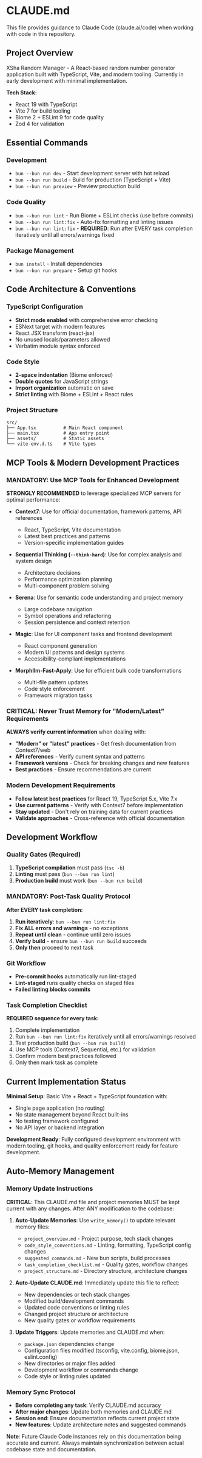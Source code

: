 # CLAUDE.md

This file provides guidance to Claude Code (claude.ai/code) when working with code in this repository.

## Project Overview

XSha Random Manager - A React-based random number generator application built with TypeScript, Vite, and modern tooling. Currently in early development with minimal implementation.

**Tech Stack:**
- React 19 with TypeScript
- Vite 7 for build tooling
- Biome 2 + ESLint 9 for code quality
- Zod 4 for validation

## Essential Commands

### Development
- `bun --bun run dev` - Start development server with hot reload
- `bun --bun run build` - Build for production (TypeScript + Vite)
- `bun --bun run preview` - Preview production build

### Code Quality  
- `bun --bun run lint` - Run Biome + ESLint checks (use before commits)
- `bun --bun run lint:fix` - Auto-fix formatting and linting issues
- `bun --bun run lint:fix` - **REQUIRED**: Run after EVERY task completion iteratively until all errors/warnings fixed

### Package Management
- `bun install` - Install dependencies
- `bun --bun run prepare` - Setup git hooks

## Code Architecture & Conventions

### TypeScript Configuration
- **Strict mode enabled** with comprehensive error checking
- ESNext target with modern features
- React JSX transform (react-jsx)
- No unused locals/parameters allowed
- Verbatim module syntax enforced

### Code Style
- **2-space indentation** (Biome enforced)
- **Double quotes** for JavaScript strings
- **Import organization** automatic on save
- **Strict linting** with Biome + ESLint + React rules

### Project Structure
```
src/
├── App.tsx          # Main React component
├── main.tsx         # App entry point
├── assets/          # Static assets
└── vite-env.d.ts    # Vite types
```

## MCP Tools & Modern Development Practices

### **MANDATORY**: Use MCP Tools for Enhanced Development
**STRONGLY RECOMMENDED** to leverage specialized MCP servers for optimal performance:

- **Context7**: Use for official documentation, framework patterns, API references
  - React, TypeScript, Vite documentation
  - Latest best practices and patterns
  - Version-specific implementation guides

- **Sequential Thinking (`--think-hard`)**: Use for complex analysis and system design
  - Architecture decisions
  - Performance optimization planning
  - Multi-component problem solving

- **Serena**: Use for semantic code understanding and project memory
  - Large codebase navigation
  - Symbol operations and refactoring
  - Session persistence and context retention

- **Magic**: Use for UI component tasks and frontend development
  - React component generation
  - Modern UI patterns and design systems
  - Accessibility-compliant implementations

- **Morphllm-Fast-Apply**: Use for efficient bulk code transformations
  - Multi-file pattern updates
  - Code style enforcement
  - Framework migration tasks

### **CRITICAL**: Never Trust Memory for "Modern/Latest" Requirements
**ALWAYS verify current information** when dealing with:
- **"Modern" or "latest" practices** - Get fresh documentation from Context7/web
- **API references** - Verify current syntax and patterns
- **Framework versions** - Check for breaking changes and new features
- **Best practices** - Ensure recommendations are current

### Modern Development Requirements
- **Follow latest best practices** for React 19, TypeScript 5.x, Vite 7.x
- **Use current patterns** - Verify with Context7 before implementation
- **Stay updated** - Don't rely on training data for current practices
- **Validate approaches** - Cross-reference with official documentation

## Development Workflow

### Quality Gates (Required)
1. **TypeScript compilation** must pass (`tsc -b`)
2. **Linting** must pass (`bun --bun run lint`)
3. **Production build** must work (`bun --bun run build`)

### **MANDATORY**: Post-Task Quality Protocol
**After EVERY task completion:**
1. **Run iteratively**: `bun --bun run lint:fix`
2. **Fix ALL errors and warnings** - no exceptions
3. **Repeat until clean** - continue until zero issues
4. **Verify build** - ensure `bun --bun run build` succeeds
5. **Only then** proceed to next task

### Git Workflow
- **Pre-commit hooks** automatically run lint-staged
- **Lint-staged** runs quality checks on staged files
- **Failed linting blocks commits**

### Task Completion Checklist
**REQUIRED sequence for every task:**
1. Complete implementation
2. Run `bun --bun run lint:fix` iteratively until all errors/warnings resolved
3. Test production build (`bun --bun run build`)
4. Use MCP tools (Context7, Sequential, etc.) for validation
5. Confirm modern best practices followed
6. Only then mark task as complete

## Current Implementation Status

**Minimal Setup**: Basic Vite + React + TypeScript foundation with:
- Single page application (no routing)
- No state management beyond React built-ins  
- No testing framework configured
- No API layer or backend integration

**Development Ready**: Fully configured development environment with modern tooling, git hooks, and quality enforcement ready for feature development.

## Auto-Memory Management

### Memory Update Instructions
**CRITICAL**: This CLAUDE.md file and project memories MUST be kept current with any changes. After ANY modification to the codebase:

1. **Auto-Update Memories**: Use `write_memory()` to update relevant memory files:
   - `project_overview.md` - Project purpose, tech stack changes
   - `code_style_conventions.md` - Linting, formatting, TypeScript config changes
   - `suggested_commands.md` - New bun scripts, build processes
   - `task_completion_checklist.md` - Quality gates, workflow changes
   - `project_structure.md` - Directory structure, architecture changes

2. **Auto-Update CLAUDE.md**: Immediately update this file to reflect:
   - New dependencies or tech stack changes
   - Modified build/development commands
   - Updated code conventions or linting rules  
   - Changed project structure or architecture
   - New quality gates or workflow requirements

3. **Update Triggers**: Update memories and CLAUDE.md when:
   - `package.json` dependencies change
   - Configuration files modified (tsconfig, vite.config, biome.json, eslint.config)
   - New directories or major files added
   - Development workflow or commands change
   - Code style or linting rules updated

### Memory Sync Protocol
- **Before completing any task**: Verify CLAUDE.md accuracy
- **After major changes**: Update both memories and CLAUDE.md
- **Session end**: Ensure documentation reflects current project state
- **New features**: Update architecture notes and suggested commands

**Note**: Future Claude Code instances rely on this documentation being accurate and current. Always maintain synchronization between actual codebase state and documentation.
